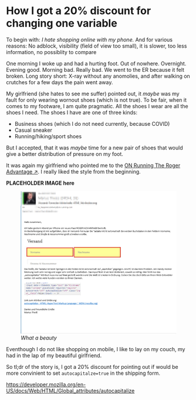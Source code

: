 # How I got a 20% discount for changing one variable

To begin with: _I hate shopping online with my phone._
And for various reasons: No adblock, visibility (field of view too small), it is slower, too less information, no possiblity to compare

One morning I woke up and had a hurting foot. 
Out of nowhere. Overnight. Evening good. Morning bad. Really bad.
We went to the ER because it felt broken. 
Long story short: X-ray without any anomolies, and after walking on crutches for a few days the pain went away.

My girlfriend (she hates to see me suffer) pointed out, it _maybe_ was my fault for only wearing wornout shoes (which is not true).
To be fair, when it comes to my footware, I am quite pragmatic. 
All the shoes I wear are all the shoes I need.
The shoes I have are one of three kinds: 

- Business shoes (which I do not need currently, because COVID)
- Casual sneaker
- Running/hiking/sport shoes

But I accepted, that it was _maybe_ time for a new pair of shoes that would give a better distribution of pressure on my foot.

It was again my girlfriend who pointed me to the [ON Running The Roger Advantage &nearr;](https://www.on-running.com/de-de/products/theroger-advantage). I really liked the style from the beginning.

**PLACEHOLDER IMAGE here**
<figure>
    <img alt="The ROGER Advantage" src="/assets/images/email-1.png">
    <figcaption><i>What a beauty</i></figcaption>
</figure>

Eventhough I do not like shopping on mobile, I like to lay on my couch, my had in the lap of my beautiful girlfriend.

So tl;dr of the story is, I got a 20% discount for pointing out if would be more convinient to set `autocapitalze=true` in the shipping form.

https://developer.mozilla.org/en-US/docs/Web/HTML/Global_attributes/autocapitalize

